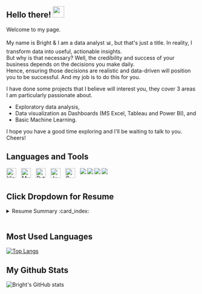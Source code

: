 ## Hello there! <img src="https://raw.githubusercontent.com/MartinHeinz/MartinHeinz/master/wave.gif" width="30px">

Welcome to my page. <br /> <br />
My name is Bright & I am a data analyst :bar_chart:, but that's just a title. In reality, I transform data into useful, actionable insights. <br />
But why is that necessary? Well, the credibility and success of your business depends on the decisions you make daily. <br />
Hence, ensuring those decisions are realistic and data-driven will position you to be successful. And my job is to do this for you.

I have done some projects that I believe will interest you, they cover 3 areas I am particularly passionate about.

- Exploratory data analysis, 
- Data visualization as Dashboards (MS Excel, Tableau and Power BI), and  
- Basic Machine Learning.
 
I hope you have a good time exploring and I'll be waiting to talk to you. Cheers!


## Languages and Tools

<img align="left" alt="Visual Studio Code" width="26px" src="https://cdn.jsdelivr.net/gh/devicons/devicon/icons/vscode/vscode-original.svg" style="padding-right:10px;" />
<img align="left" alt="MySQL" width="26px" src="https://cdn.jsdelivr.net/gh/devicons/devicon/icons/mysql/mysql-original.svg" style="padding-right:10px;" />
<img align="left" alt="Python" width="26px" src="https://cdn.jsdelivr.net/gh/devicons/devicon/icons/python/python-original.svg" style="padding-right:10px;" />
<img align="left" alt="Jupyter" width="26px" src="https://cdn.jsdelivr.net/gh/devicons/devicon/icons/jupyter/jupyter-original.svg" style="padding-right:10px;" />
<img align="left" alt="R" width="26px" src="https://cdn.jsdelivr.net/gh/devicons/devicon/icons/r/r-original.svg" style="padding-right:10px;" />
<img align="left" src="https://img.shields.io/badge/PowerBI-F2C811?style=for-the-badge&logo=Power%20BI&logoColor=white" />
<img align="left" src="https://img.shields.io/badge/Tableau-E97627?style=for-the-badge&logo=Tableau&logoColor=white" />
<img align="left" src="https://img.shields.io/badge/Colab-F9AB00?style=for-the-badge&logo=googlecolab&color=525252" />
<img align="left" src="https://img.shields.io/badge/Google%20Analytics-E37400?style=for-the-badge&logo=google%20analytics&logoColor=white" />  


<br />
<br />

## Click Dropdown for Resume
<details><summary> Resume Summary :card_index:	</summary><br/>

 ### Education :books:
- Bachelor of Arts (Hons) Business Management, 2012-2015. :round_pushpin:
  - Anglia Ruskin University, United Kingdom.
 

 ### Professional Experience :office:
- Junior Consultant (National Service), Dec 2020 - Oct, 2021. :round_pushpin:
  - African Initiative For Sustainable & Positive Development, Abuja, Nigeria.
 
 - Managing Partner, Oct 2018 - Oct, 2020. :round_pushpin: 
   - Grandma Secrets Ltd, Abuja, Nigeria.
 
- Data Analytics Internship (Virtual), Sep 2019 - Sep, 2019. :round_pushpin: 
  - KPMG Forage, Virtual (Australia).
 
### Certifications :bookmark_tabs: 
- Google Data Anlytics Professional Certificate, May, 2021.
- Google Analytics Individual Qualification, October, 2021.
 
### Professional Affiliations  :card_index:	
- Member, Institute For Operations Research and Management Sciences, May 2021.
- Member, Digital Marketing Institute, Nov 2021.

 
### Volunteer Experience :gem:	
- Member, NYSC Community Development Service (Environmental Protective Service). Jan, 2021 - Oct, 2021.
- Volunteer Administrative Assistant, Research (Remote) - AISCITE Institue, North Carolina, USA. Dec, 2021 - Present.

</details>

<br />


## Most Used Languages
[![Top Langs](https://github-readme-stats.vercel.app/api/top-langs/?username=brighteze)](https://github.com/brighteze/github-readme-stats)


## My Github Stats
![Bright's GitHub stats](https://github-readme-stats.vercel.app/api?username=brighteze&theme=nord&show_icons=true)

